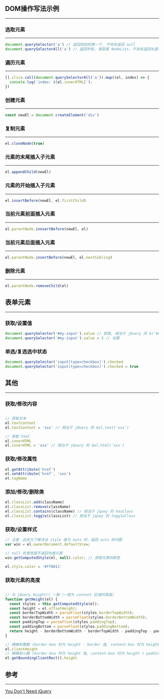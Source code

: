 ## DOM操作写法示例

---

### 选取元素

---

```javascript
document.querySelector('a') // 返回找到的第一个, 不存在返回 null
document.querySelectorAll('a') // 返回所有, 类型是 NodeList。不存在返回长度为 0 的 NodeList
```

### 遍历元素

---

```javascript
[].slice.call(document.querySelectorAll('a')).map((el, index) => {
  console.log(`index: ${el.innerHTML}`);
})
```

### 创建元素

---

```javascript
const newEl = document.createElement('div')
```

### 复制元素

---

```javascript
el.cloneNode(true)
```

### 元素的末尾插入子元素

---

```javascript
el.appendChild(newEl)
```

### 元素的开始插入子元素

---

```javascript
el.insertBefore(newEl, el.firstChild)
```

### 当前元素前面插入元素

---

```javascript
el.parentNode.innsertBefore(newEl, el)
```

### 当前元素后面插入元素

---

```javascript
el.parentNode.insertBefore(newEl, el.nextSibling)
```

### 删除元素

---

```javascript
el.parentNode.removeChild(el)
```

## 表单元素

---

### 获取/设置值

```javascript
document.querySelector('#my-input').value // 获取, 相当于 jQuery 的 $('#my-input').val()
document.querySelector('#my-input').value = 3 // 设置
```

### 单选/复选选中状态

```javascript
document.querySelector('input[type=checkbox]').checked
document.querySelector('input[type=checkbox]').checked = true
```

## 其他

---

### 获取/修改内容

```javascript

// 获取文本
el.textContent
el.textContent = 'xxx' // 相当于 jQuery 的 $el.text('xxx')

// 获取 html
el.innerHTML
el.innerHTML = 'xxx' // 相当于 jQuery 的 $el.html('xxx')
```

### 获取/修改属性

```javascript
el.getAttribute('href')
el.setAttribute('href', 'xxx')
el.tagName
```

### 添加/修改/删除类

```javascript
el.classList.add(className)
el.classList.remove(className)
el.classList.contains(className) // 相当于 jquey 的 hasClass
el.classList.toggle(classList) // 相当于 jquey 的 toggleClass
```

### 获取/设置样式

```javascript
// 注意：此处为了解决当 style 值为 auto 时，返回 auto 的问题
var win = el.ownerDocument.defaultView;

// null 的意思是不返回伪类元素
win.getComputedStyle(el, null).color; // 获取元素的颜色

el.style.color = '#ff0011'
```

### 获取元素的高度

```javascript

// 与 jQuery.height() 一致（一直为 content 区域的高度）
function getHeight(el) {
  const styles = this.getComputedStyle(el);
  const height = el.offsetHeight;
  const borderTopWidth = parseFloat(styles.borderTopWidth);
  const borderBottomWidth = parseFloat(styles.borderBottomWidth);
  const paddingTop = parseFloat(styles.paddingTop);
  const paddingBottom = parseFloat(styles.paddingBottom);
  return height - borderBottomWidth - borderTopWidth - paddingTop - paddingBottom;
}

// 精确到整数 (border-box 时为 height - border 值, content-box 时为 height + padding 值)
el.clientHeight
// 精确到小数 (border-box 时为 height 值, content-box 时为 height + padding + border 值)
el.getBoundingClientRect().height
```

## 参考

---

[You Don't Need jQuery](https://github.com/oneuijs/You-Dont-Need-jQuery/blob/master/README.zh-CN.md)
